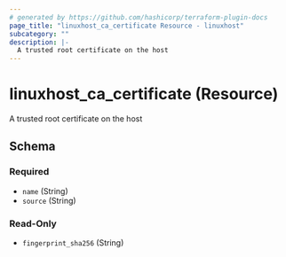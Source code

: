 ```yaml
---
# generated by https://github.com/hashicorp/terraform-plugin-docs
page_title: "linuxhost_ca_certificate Resource - linuxhost"
subcategory: ""
description: |-
  A trusted root certificate on the host
---
```


# linuxhost_ca_certificate (Resource)

A trusted root certificate on the host



<!-- schema generated by tfplugindocs -->
## Schema

### Required

- `name` (String)
- `source` (String)

### Read-Only

- `fingerprint_sha256` (String)
